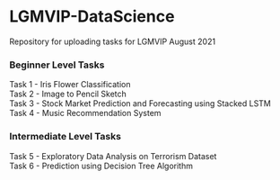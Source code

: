 # LGMVIP-DataScience
Repository for uploading tasks for LGMVIP August 2021

<h3> Beginner Level Tasks </h3> 
Task 1 - Iris Flower Classification </br>
Task 2 - Image to Pencil Sketch </br>
Task 3 - Stock Market Prediction and Forecasting using Stacked LSTM </br>
Task 4 - Music Recommendation System </br>

<h3> Intermediate Level Tasks </h3>
Task 5 - Exploratory Data Analysis on Terrorism Dataset </br>
Task 6 - Prediction using Decision Tree Algorithm </br>

